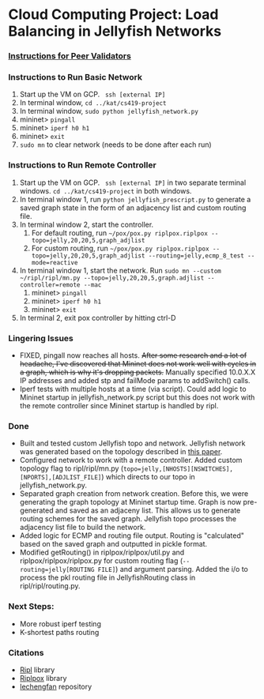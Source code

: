 # Cloud Computing Project: Load Balancing in Jellyfish Networks


### [Instructions for Peer Validators](https://docs.google.com/document/d/1gw0bQXfTPnE98h_51koCD04AAzTgu5nammc-pARR2Jw/edit?usp=sharing)

### Instructions to Run Basic Network
1. Start up the VM on GCP. ``` ssh [external IP]```
2. In terminal window, ``` cd ../kat/cs419-project ```
3. In terminal window, ``` sudo python jellyfish_network.py ```
4. mininet> ``` pingall ```
5. mininet> ``` iperf h0 h1 ```
6. mininet> ``` exit ```
7. ``` sudo mn ``` to clear network (needs to be done after each run)

### Instructions to Run Remote Controller
1. Start up the VM on GCP. ``` ssh [external IP]``` in two separate terminal windows. ``` cd ../kat/cs419-project ``` in both windows.
2. In terminal window 1, run ``` python jellyfish_prescript.py ``` to generate a saved graph state in the form of an adjacency list and custom routing file.
3. In terminal window 2, start the controller.
   1. For default routing, run ``` ~/pox/pox.py riplpox.riplpox --topo=jelly,20,20,5,graph_adjlist ```
   2. For custom routing, run ``` ~/pox/pox.py riplpox.riplpox --topo=jelly,20,20,5,graph_adjlist --routing=jelly,ecmp_8_test --mode=reactive ```
4. In terminal window 1, start the network. Run ``` sudo mn --custom ~/ripl/ripl/mn.py --topo=jelly,20,20,5,graph.adjlist --controller=remote --mac ```
   1. mininet> ``` pingall ```
   2. mininet> ``` iperf h0 h1 ```
   3. mininet> ``` exit ```
8. In terminal 2, exit pox controller by hitting ctrl-D

### Lingering Issues
- FIXED, pingall now reaches all hosts. ~~After some research and a lot of headache, I've discovered that Mininet does not work well with cycles in a graph, which is why it's dropping packets.~~ Manually specified 10.0.X.X IP addresses and added stp and failMode params to addSwitch() calls.
- Iperf tests with multiple hosts at a time (via script). Could add logic to Mininet startup in jellyfish_network.py script but this does not work with the remote controller since Mininet startup is handled by ripl.

### Done
- Built and tested custom Jellyfish topo and network. Jellyfish network was generated based on the topology described in [this paper](https://www.usenix.org/system/files/conference/nsdi12/nsdi12-final82.pdf).
- Configured network to work with a remote controller. Added custom topology flag to ripl/ripl/mn.py (``` topo=jelly,[NHOSTS][NSWITCHES],[NPORTS],[ADJLIST_FILE] ```) which directs to our topo in jellyfish_network.py.
- Separated graph creation from network creation. Before this, we were generating the graph topology at Mininet startup time. Graph is now pre-generated and saved as an adjaceny list. This allows us to generate routing schemes for the saved graph. Jellyfish topo processes the adjacency list file to build the network.
- Added logic for ECMP and routing file output. Routing is "calculated" based on the saved graph and outputted in pickle format.
- Modified getRouting() in riplpox/riplpox/util.py and riplpox/riplpox/riplpox.py for custom routing flag (```--routing=jelly[ROUTING FILE]```) and argument parsing. Added the i/o to process the pkl routing file in JellyfishRouting class in ripl/ripl/routing.py.

### Next Steps:
- More robust iperf testing
- K-shortest paths routing

### Citations
- [Ripl](https://github.com/brandonheller/ripl) library
- [Riplpox](https://github.com/brandonheller/riplpox) library
- [lechengfan](https://github.com/lechengfan/cs244-assignment2/tree/f4f0f06fbb939a8a3bb9a10bd3446363f53bf6b2) repository
